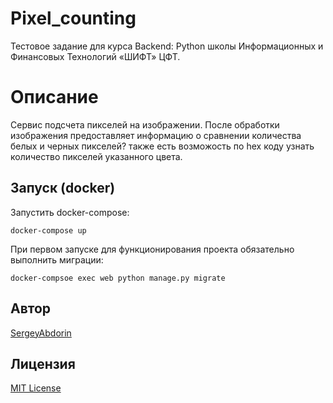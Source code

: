 # Pixel_counting
Тестовое задание для курса Backend: Python школы Информационных и Финансовых Технологий «ШИФТ» ЦФТ.

# Описание

Сервис подсчета пикселей на изображении. 
После обработки изображения предоставляет информацию о сравнении количества белых и черных пикселей?
также есть возможость по hex коду узнать количество пикселей указанного цвета.

## Запуск (docker)

Запустить docker-compose:

```docker-compose up```

При первом запуске для функционирования проекта обязательно выполнить миграции:

```docker-compsoe exec web python manage.py migrate```

## Автор

[SergeyAbdorin](https://github.com/SergeyAbdorin)

## Лицензия

[MIT License](LICENSE)